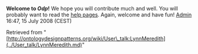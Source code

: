 __Welcome to _Odp_!__ We hope you will contribute much and well. 
You will probably want to read the [help pages](http://ontologydesignpatterns.org/wiki/Help:Contents "Help:Contents"). Again, welcome and have fun! [Admin](http://ontologydesignpatterns.org/wiki/index.php?title=User:Admin&action=edit&redlink=1 "User:Admin (not yet written)") 16:47, 15 July 2008 (CEST)





Retrieved from "[http://ontologydesignpatterns.org/wiki/User\_talk:LynnMeredith](../User_talk/LynnMeredith.md)"
